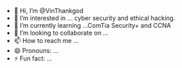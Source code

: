 - 👋 Hi, I’m @VinThankgod
- 👀 I’m interested in ... cyber security and ethical hacking.
- 🌱 I’m currently learning ...ComTia Security+ and CCNA
- 💞️ I’m looking to collaborate on ...
- 📫 How to reach me ...
- 😄 Pronouns: ...
- ⚡ Fun fact: ...

<!---
VinThankgod/VinThankgod is a ✨ special ✨ repository because its `README.md` (this file) appears on your GitHub profile.
You can click the Preview link to take a look at your changes.
--->
